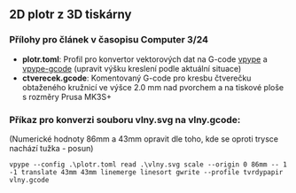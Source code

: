 ## 2D plotr z 3D tiskárny

### Přílohy pro článek v časopisu Computer 3/24
 -  **plotr.toml**: Profil pro konvertor vektorových dat na G-code [vpype](https://pypi.org/project/vpype/) a [vpype-gcode](https://pypi.org/project/vpype-gcode/) (upravit výšku kreslení podle aktuální situace)
 -  **ctverecek.gcode**: Komentovaný G-code pro kresbu čtverečku obtaženého kružnicí ve výšce 2.0 mm nad pvorchem a na tiskové ploše s rozměry Prusa MK3S+

### Příkaz pro konverzi souboru vlny.svg na vlny.gcode:

(Numerické hodnoty 86mm a 43mm opravit dle toho, kde se oproti trysce nachází tužka - posun)

`vpype --config .\plotr.toml read .\vlny.svg scale --origin 0 86mm -- 1 -1 translate 43mm 43mm linemerge linesort gwrite --profile tvrdypapir vlny.gcode`
